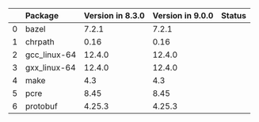 <!-- markdown-link-check-disable -->

|    | Package      | Version in 8.3.0   | Version in 9.0.0   | Status   |
|---:|:-------------|:-------------------|:-------------------|:---------|
|  0 | bazel        | 7.2.1              | 7.2.1              |          |
|  1 | chrpath      | 0.16               | 0.16               |          |
|  2 | gcc_linux-64 | 12.4.0             | 12.4.0             |          |
|  3 | gxx_linux-64 | 12.4.0             | 12.4.0             |          |
|  4 | make         | 4.3                | 4.3                |          |
|  5 | pcre         | 8.45               | 8.45               |          |
|  6 | protobuf     | 4.25.3             | 4.25.3             |          |